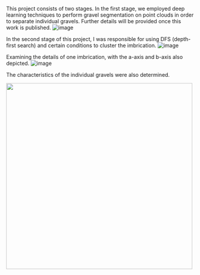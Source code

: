 This project consists of two stages. In the first stage, we employed deep learning techniques to perform gravel segmentation on point clouds in order to separate individual gravels. Further details will be provided once this work is published.
![image](https://user-images.githubusercontent.com/40990773/210910083-2e3ec3e2-371e-4107-aec8-95cea0f0a785.png)


In the second stage of this project, I was responsible for using DFS (depth-first search) and certain conditions to cluster the imbrication.
![image](https://user-images.githubusercontent.com/40990773/210910397-87a52a92-257e-4ed4-ab31-8456495433f6.png)

Examining the details of one imbrication, with the a-axis and b-axis also depicted.
![image](https://user-images.githubusercontent.com/40990773/210910848-bdb5c74f-117e-4ee6-be37-7fb09c3ec2df.png)

The characteristics of the individual gravels were also determined.

<img src="https://user-images.githubusercontent.com/40990773/210911645-ddbb1821-cdb9-4f44-a5e1-024c0ca243c2.png" width="500">
